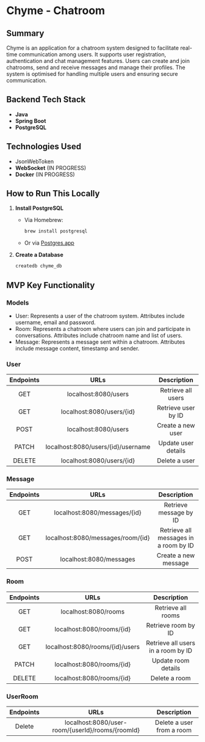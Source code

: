 # Chyme - Chatroom

## Summary

Chyme is an application for a chatroom system designed to facilitate real-time communication among users. It supports user registration, authentication and chat management features. Users can create and join chatrooms, send and receive messages and manage their profiles. The system is optimised for handling multiple users and ensuring secure communication.

## Backend Tech Stack

- **Java**
- **Spring Boot**
- **PostgreSQL**

## Technologies Used
- JsonWebToken
- **WebSocket** (IN PROGRESS)
- **Docker** (IN PROGRESS)

## How to Run This Locally

1. **Install PostgreSQL**
   - Via Homebrew:
     ```sh
     brew install postgresql
     ```
   - Or via [Postgres.app](https://postgresapp.com)

2. **Create a Database**
   ```sh
   createdb chyme_db

## MVP Key Functionality

### Models

- User: Represents a user of the chatroom system. Attributes include username, email and password.
- Room: Represents a chatroom where users can join and participate in conversations. Attributes include chatroom name and list of users.
- Message: Represents a message sent within a chatroom. Attributes include message content, timestamp and sender.

### User

| Endpoints        | URLs           | Description  |
| :-------------: |:-------------:| :-----:|
|GET	| localhost:8080/users	| Retrieve all users|
|GET |	localhost:8080/users/{id}	|Retrieve user by ID|
|POST|	localhost:8080/users	| Create a new user|
|PATCH	|localhost:8080/users/{id}/username	|Update user details|
|DELETE|	localhost:8080/users/{id}|	Delete a user|

### Message

| Endpoints        | URLs           | Description  |
| :-------------: |:-------------:| :-----:|
|GET |	localhost:8080/messages/{id}	|Retrieve message by ID|
|GET |	localhost:8080/messages/room/{id}	|Retrieve all messages in a room by ID|
|POST|	localhost:8080/messages	| Create a new message|

### Room

| Endpoints        | URLs           | Description  |
| :-------------: |:-------------:| :-----:|
|GET	| localhost:8080/rooms	| Retrieve all rooms|
|GET |	localhost:8080/rooms/{id}	|Retrieve room by ID|
|GET |	localhost:8080/rooms/{id}/users	|Retrieve all users in a room by ID|
|PATCH	|localhost:8080/rooms/{id}	|Update room details|
|DELETE|	localhost:8080/rooms/{id}|	Delete a room|

### UserRoom

| Endpoints        | URLs           | Description  |
| :-------------: |:-------------:| :-----:|
|Delete	| localhost:8080/user-room/{userId}/rooms/{roomId}	| Delete a user from a room|



